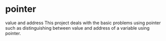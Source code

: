 # pointer
value and address
This project deals with the basic problems using pointer such as distinguishing between value and address of a variable using pointer.

